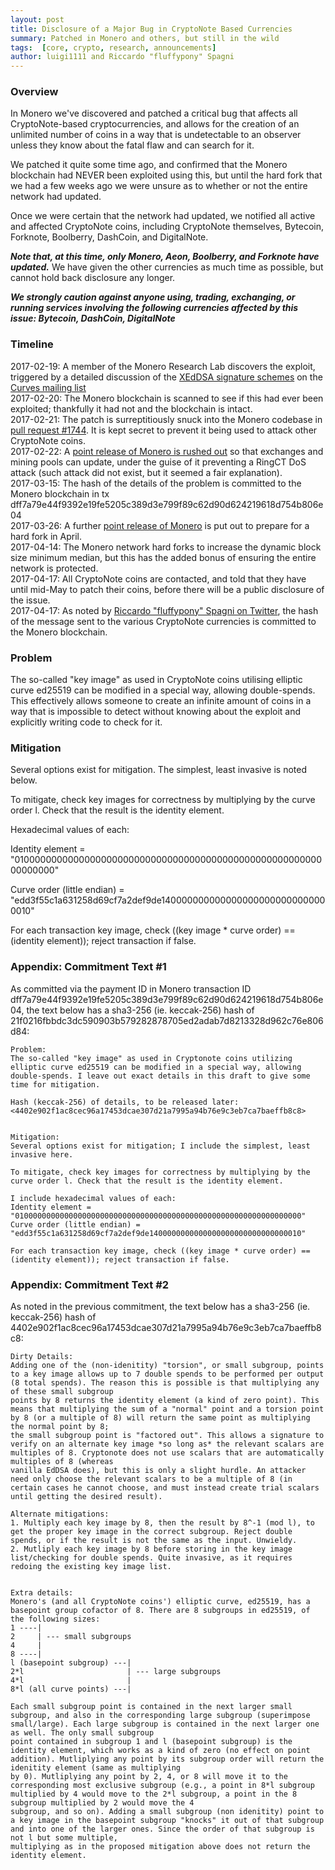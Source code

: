 ```yaml
---
layout: post
title: Disclosure of a Major Bug in CryptoNote Based Currencies
summary: Patched in Monero and others, but still in the wild
tags:  [core, crypto, research, announcements]
author: luigi1111 and Riccardo "fluffypony" Spagni
---
```


### Overview

In Monero we've discovered and patched a critical bug that affects all CryptoNote-based cryptocurrencies, and allows for the creation of an unlimited number of coins in a way that is undetectable to an observer unless they know about the fatal flaw and can search for it.

We patched it quite some time ago, and confirmed that the Monero blockchain had NEVER been exploited using this, but until the hard fork that we had a few weeks ago we were unsure as to whether or not the entire network had updated.

Once we were certain that the network had updated, we notified all active and affected CryptoNote coins, including CryptoNote themselves, Bytecoin, Forknote, Boolberry, DashCoin, and DigitalNote.

***Note that, at this time, only Monero, Aeon, Boolberry, and Forknote have updated.*** We have given the other currencies as much time as possible, but cannot hold back disclosure any longer.

***We strongly caution against anyone using, trading, exchanging, or running services involving the following currencies affected by this issue: Bytecoin, DashCoin, DigitalNote***

### Timeline

2017-02-19: A member of the Monero Research Lab discovers the exploit, triggered by a detailed discussion of the [XEdDSA signature schemes](https://whispersystems.org/docs/specifications/xeddsa/) on the [Curves mailing list](https://moderncrypto.org/mail-archive/curves/2017/000846.html)  
2017-02-20: The Monero blockchain is scanned to see if this had ever been exploited; thankfully it had not and the blockchain is intact.  
2017-02-21: The patch is surreptitiously snuck into the Monero codebase in [pull request #1744](https://github.com/monero-project/monero/pull/1744). It is kept secret to prevent it being used to attack other CryptoNote coins.  
2017-02-22: A [point release of Monero is rushed out](https://github.com/monero-project/monero/releases/tag/v0.10.2) so that exchanges and mining pools can update, under the guise of it preventing a RingCT DoS attack (such attack did not exist, but it seemed a fair explanation).  
2017-03-15: The hash of the details of the problem is committed to the Monero blockchain in tx dff7a79e44f9392e19fe5205c389d3e799f89c62d90d624219618d754b806e04  
2017-03-26: A further [point release of Monero](https://github.com/monero-project/monero/releases/tag/v0.10.3.1) is put out to prepare for a hard fork in April.  
2017-04-14: The Monero network hard forks to increase the dynamic block size minimum median, but this has the added bonus of ensuring the entire network is protected.  
2017-04-17: All CryptoNote coins are contacted, and told that they have until mid-May to patch their coins, before there will be a public disclosure of the issue.  
2017-04-17: As noted by [Riccardo "fluffypony" Spagni on Twitter](https://twitter.com/fluffyponyza/status/854029169667309569), the hash of the message sent to the various CryptoNote currencies is committed to the Monero blockchain.

### Problem

The so-called "key image" as used in CryptoNote coins utilising elliptic curve ed25519 can be modified in a special way, allowing double-spends. This effectively allows someone to create an infinite amount of coins in a way that is impossible to detect without knowing about the exploit and explicitly writing code to check for it.

### Mitigation

Several options exist for mitigation. The simplest, least invasive is noted below.

To mitigate, check key images for correctness by multiplying by the curve order l. Check that the result is the identity element.

Hexadecimal values of each:

Identity element = "0100000000000000000000000000000000000000000000000000000000000000"

Curve order (little endian) = "edd3f55c1a631258d69cf7a2def9de1400000000000000000000000000000010"

For each transaction key image, check ((key image * curve order) == (identity element)); reject transaction if false.

### Appendix: Commitment Text \#1

As committed via the payment ID in Monero transaction ID dff7a79e44f9392e19fe5205c389d3e799f89c62d90d624219618d754b806e04, the text below has a sha3-256 (ie. keccak-256) hash of 21f0216fbbdc3dc590903b579282878705ed2adab7d8213328d962c76e806d84:

~~~
Problem:
The so-called "key image" as used in Cryptonote coins utilizing elliptic curve ed25519 can be modified in a special way, allowing double-spends. I leave out exact details in this draft to give some time for mitigation.

Hash (keccak-256) of details, to be released later: <4402e902f1ac8cec96a17453dcae307d21a7995a94b76e9c3eb7ca7baeffb8c8> 


Mitigation:
Several options exist for mitigation; I include the simplest, least invasive here.

To mitigate, check key images for correctness by multiplying by the curve order l. Check that the result is the identity element.

I include hexadecimal values of each:
Identity element = "0100000000000000000000000000000000000000000000000000000000000000"
Curve order (little endian) = "edd3f55c1a631258d69cf7a2def9de1400000000000000000000000000000010"

For each transaction key image, check ((key image * curve order) == (identity element)); reject transaction if false.
~~~

### Appendix: Commitment Text \#2

As noted in the previous commitment, the text below has a sha3-256 (ie. keccak-256) hash of 4402e902f1ac8cec96a17453dcae307d21a7995a94b76e9c3eb7ca7baeffb8c8:

~~~
Dirty Details:
Adding one of the (non-idenitity) "torsion", or small subgroup, points to a key image allows up to 7 double spends to be performed per output (8 total spends). The reason this is possible is that multiplying any of these small subgroup
points by 8 returns the identity element (a kind of zero point). This means that multiplying the sum of a "normal" point and a torsion point by 8 (or a multiple of 8) will return the same point as multiplying the normal point by 8;
the small subgroup point is "factored out". This allows a signature to verify on an alternate key image *so long as* the relevant scalars are multiples of 8. Cryptonote does not use scalars that are automatically multiples of 8 (whereas
vanilla EdDSA does), but this is only a slight hurdle. An attacker need only choose the relevant scalars to be a multiple of 8 (in certain cases he cannot choose, and must instead create trial scalars until getting the desired result).

Alternate mitigations:
1. Multiply each key image by 8, then the result by 8^-1 (mod l), to get the proper key image in the correct subgroup. Reject double spends, or if the result is not the same as the input. Unwieldy.
2. Mutliply each key image by 8 before storing in the key image list/checking for double spends. Quite invasive, as it requires redoing the existing key image list.


Extra details:
Monero's (and all CryptoNote coins') elliptic curve, ed25519, has a basepoint group cofactor of 8. There are 8 subgroups in ed25519, of the following sizes:
1 ----|
2     | --- small subgroups
4     |
8 ----|
l (basepoint subgroup) ---|
2*l                       | --- large subgroups
4*l                       |
8*l (all curve points) ---|

Each small subgroup point is contained in the next larger small subgroup, and also in the corresponding large subgroup (superimpose small/large). Each large subgroup is contained in the next larger one as well. The only small subgroup
point contained in subgroup 1 and l (basepoint subgroup) is the identity element, which works as a kind of zero (no effect on point addition). Mutliplying any point by its subgroup order will return the idenitity element (same as multiplying
by 0). Mutliplying any point by 2, 4, or 8 will move it to the corresponding most exclusive subgroup (e.g., a point in 8*l subgroup multiplied by 4 would move to the 2*l subgroup, a point in the 8 subgroup multiplied by 2 would move the 4
subgroup, and so on). Adding a small subgroup (non idenitity) point to a key image in the basepoint subgroup "knocks" it out of that subgroup and into one of the larger ones. Since the order of that subgroup is not l but some multiple,
multiplying as in the proposed mitigation above does not return the identity element.
~~~
